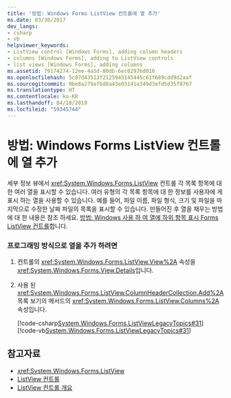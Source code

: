 ```yaml
---
title: '방법: Windows Forms ListView 컨트롤에 열 추가'
ms.date: 03/30/2017
dev_langs:
- csharp
- vb
helpviewer_keywords:
- ListView control [Windows Forms], adding column headers
- columns [Windows Forms], adding to ListView controls
- list views [Windows Forms], adding columns
ms.assetid: 79174274-12ee-4a5d-80db-6ec02976d010
ms.openlocfilehash: 5c87d43513f2125945145445c61f689cdd9d2aaf
ms.sourcegitcommit: 0be8a279af6d8a43e03141e349d3efd5d35f8767
ms.translationtype: HT
ms.contentlocale: ko-KR
ms.lasthandoff: 04/18/2019
ms.locfileid: "59345744"
---
```

# <a name="how-to-add-columns-to-the-windows-forms-listview-control"></a>방법: Windows Forms ListView 컨트롤에 열 추가
세부 정보 뷰에서 <xref:System.Windows.Forms.ListView> 컨트롤 각 목록 항목에 대 한 여러 열을 표시할 수 있습니다. 여러 유형의 각 목록 항목에 대 한 정보를 사용자에 게 표시 하는 열을 사용할 수 있습니다. 예를 들어, 파일 이름, 파일 형식, 크기 및 파일을 마지막으로 수정한 날짜 파일의 목록을 표시할 수 있습니다. 만들어진 후 열을 채우는 방법에 대 한 내용은 참조 하세요. [방법: Windows 사용 하 여 열에 하위 항목 표시 Forms ListView 컨트롤](how-to-display-subitems-in-columns-with-the-windows-forms-listview-control.md)합니다.  
  
### <a name="to-add-columns-programmatically"></a>프로그래밍 방식으로 열을 추가 하려면  
  
1. 컨트롤의 <xref:System.Windows.Forms.ListView.View%2A> 속성을 <xref:System.Windows.Forms.View.Details>입니다.  
  
2. 사용 된 <xref:System.Windows.Forms.ListView.ColumnHeaderCollection.Add%2A> 목록 보기의 메서드의 <xref:System.Windows.Forms.ListView.Columns%2A> 속성입니다.  
  
     [!code-csharp[System.Windows.Forms.ListViewLegacyTopics#31](~/samples/snippets/csharp/VS_Snippets_Winforms/System.Windows.Forms.ListViewLegacyTopics/CS/Class1.cs#31)]
     [!code-vb[System.Windows.Forms.ListViewLegacyTopics#31](~/samples/snippets/visualbasic/VS_Snippets_Winforms/System.Windows.Forms.ListViewLegacyTopics/VB/Class1.vb#31)]  
  
## <a name="see-also"></a>참고자료

- <xref:System.Windows.Forms.ListView>
- [ListView 컨트롤](listview-control-windows-forms.md)
- [ListView 컨트롤 개요](listview-control-overview-windows-forms.md)
